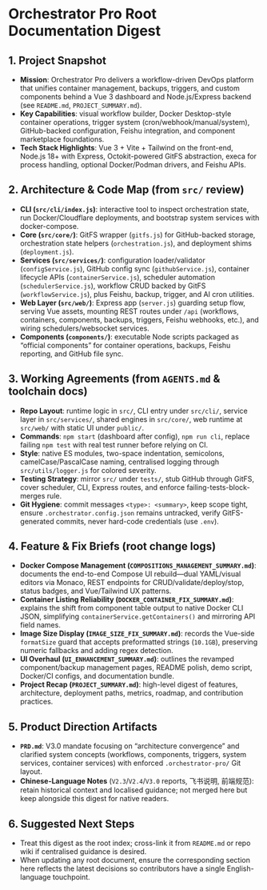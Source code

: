 # Orchestrator Pro Root Documentation Digest

## 1. Project Snapshot
- **Mission**: Orchestrator Pro delivers a workflow-driven DevOps platform that unifies container management, backups, triggers, and custom components behind a Vue 3 dashboard and Node.js/Express backend (see `README.md`, `PROJECT_SUMMARY.md`).
- **Key Capabilities**: visual workflow builder, Docker Desktop-style container operations, trigger system (cron/webhook/manual/system), GitHub-backed configuration, Feishu integration, and component marketplace foundations.
- **Tech Stack Highlights**: Vue 3 + Vite + Tailwind on the front-end, Node.js 18+ with Express, Octokit-powered GitFS abstraction, execa for process handling, optional Docker/Podman drivers, and Feishu APIs.

## 2. Architecture & Code Map (from `src/` review)
- **CLI (`src/cli/index.js`)**: interactive tool to inspect orchestration state, run Docker/Cloudflare deployments, and bootstrap system services with docker-compose.
- **Core (`src/core/`)**: GitFS wrapper (`gitfs.js`) for GitHub-backed storage, orchestration state helpers (`orchestration.js`), and deployment shims (`deployment.js`).
- **Services (`src/services/`)**: configuration loader/validator (`configService.js`), GitHub config sync (`githubService.js`), container lifecycle APIs (`containerService.js`), scheduler automation (`schedulerService.js`), workflow CRUD backed by GitFS (`workflowService.js`), plus Feishu, backup, trigger, and AI cron utilities.
- **Web Layer (`src/web/`)**: Express app (`server.js`) guarding setup flow, serving Vue assets, mounting REST routes under `/api` (workflows, containers, components, backups, triggers, Feishu webhooks, etc.), and wiring schedulers/websocket services.
- **Components (`components/`)**: executable Node scripts packaged as “official components” for container operations, backups, Feishu reporting, and GitHub file sync.

## 3. Working Agreements (from `AGENTS.md` & toolchain docs)
- **Repo Layout**: runtime logic in `src/`, CLI entry under `src/cli/`, service layer in `src/services/`, shared engines in `src/core/`, web runtime at `src/web/` with static UI under `public/`.
- **Commands**: `npm start` (dashboard after config), `npm run cli`, replace failing `npm test` with real test runner before relying on CI.
- **Style**: native ES modules, two-space indentation, semicolons, camelCase/PascalCase naming, centralised logging through `src/utils/logger.js` for colored severity.
- **Testing Strategy**: mirror `src/` under `tests/`, stub GitHub through GitFS, cover scheduler, CLI, Express routes, and enforce failing-tests-block-merges rule.
- **Git Hygiene**: commit messages `<type>: <summary>`, keep scope tight, ensure `.orchestrator.config.json` remains untracked, verify GitFS-generated commits, never hard-code credentials (use `.env`).

## 4. Feature & Fix Briefs (root change logs)
- **Docker Compose Management (`COMPOSITIONS_MANAGEMENT_SUMMARY.md`)**: documents the end-to-end Compose UI rebuild—dual YAML/visual editors via Monaco, REST endpoints for CRUD/validate/deploy/stop, status badges, and Vue/Tailwind UX patterns.
- **Container Listing Reliability (`DOCKER_CONTAINER_FIX_SUMMARY.md`)**: explains the shift from component table output to native Docker CLI JSON, simplifying `containerService.getContainers()` and mirroring API field names.
- **Image Size Display (`IMAGE_SIZE_FIX_SUMMARY.md`)**: records the Vue-side `formatSize` guard that accepts preformatted strings (`10.1GB`), preserving numeric fallbacks and adding regex detection.
- **UI Overhaul (`UI_ENHANCEMENT_SUMMARY.md`)**: outlines the revamped component/backup management pages, README polish, demo script, Docker/CI configs, and documentation bundle.
- **Project Recap (`PROJECT_SUMMARY.md`)**: high-level digest of features, architecture, deployment paths, metrics, roadmap, and contribution practices.

## 5. Product Direction Artifacts
- **`PRD.md`**: V3.0 mandate focusing on “architecture convergence” and clarified system concepts (workflows, components, triggers, system services, container services) with enforced `.orchestrator-pro/` Git layout.
- **Chinese-Language Notes** (`V2.3`/`V2.4`/`V3.0` reports, 飞书说明, 前端规范): retain historical context and localised guidance; not merged here but keep alongside this digest for native readers.

## 6. Suggested Next Steps
- Treat this digest as the root index; cross-link it from `README.md` or repo wiki if centralised guidance is desired.
- When updating any root document, ensure the corresponding section here reflects the latest decisions so contributors have a single English-language touchpoint.
